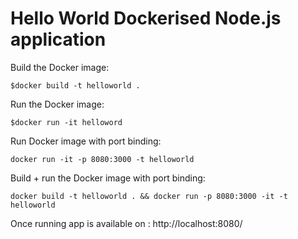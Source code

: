 # Hello World Dockerised Node.js application

Build the Docker image:
```
$docker build -t helloworld .
```

Run the Docker image:
```
$docker run -it helloword
```

Run Docker image with port binding:
```
docker run -it -p 8080:3000 -t helloworld
```

Build + run the Docker image with port binding:
```
docker build -t helloworld . && docker run -p 8080:3000 -it -t helloworld
```

Once running app is available on : http://localhost:8080/
